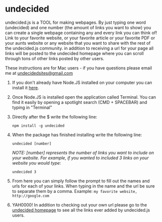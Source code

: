 # undecided
undecided.js is a TOOL for making webpages. By just typing one word (undecided) and one number (the amount of links you want to show) you can create a single webpage containing any and every link you can think of! Link to your favorite website, or your favorite article or your favorite PDF or your aunts website or any website that you want to share with the rest of the undecided.js community. in addition to receiving a url for your page all links will be posted to the undecided homepage where you can scroll through tons of other links posted by other users.

These instructions are for Mac users - if you have questions please email me at undecidedsites@gmail.com

1. If you don't already have Node.JS installed on your computer you can install it <a href="https://nodejs.org/en/">here</a>.

2. Once Node.JS is installed open the application called Terminal. You can find it easily by opening a spotlight search (CMD + SPACEBAR) and typing in "Terminal"

3. Directly after the $ write the following line:

   ```npm install -g undecided```

4. When the package has finished installing write the following line:

    ```undecided [number]```

    _NOTE: [number] represents the number of links you want to include on your website.
    For example, if you wanted to included 3 links on your website you would type:_

    ```undecided 3```

 5. From here you can simply follow the prompt to fill out the names and urls for each of your links. When typing in the name and the url be sure to separate them by a comma.
    Example:
     ```my favorite website, http://google.com```

 6. YAH0000! In addition to checking out your own url please go to the <a href="https://desolate-scrubland-97851.herokuapp.com/">undecided homepage</a> to see all the links ever added by undecided.js users.
